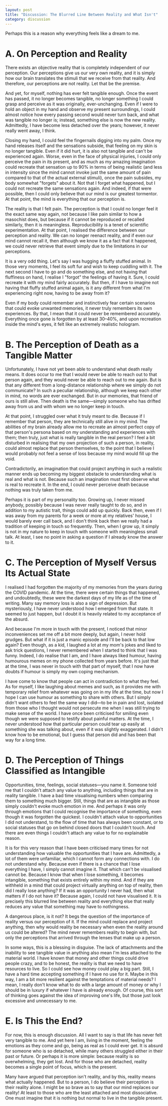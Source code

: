 ```yaml
---
layout: post
title: "Discussion: The Blurred Line Between Reality and What Isn't"
category: discussion
---
```


<!-- Word count: 2,033 -->

Perhaps this is a reason why everything feels like a dream to me.

# A. On Perception and Reality
There exists an objective reality that is completely independent of our perception. Our perceptions give us our very own reality, and it is simply how our brain translates the stimuli that we receive from that reality. And therefore, our perceptions are not reality. Let that be the premise.

And yet, for myself, nothing has ever felt tangible enough. Once the event has passed, it no longer becomes tangible, no longer something I could grasp and perceive as it was originally, ever-unchanging. Even if I were to hold an object in my hand and observe my present surroundings, I could almost notice how every passing second would never turn back, and what was tangible no longer is; instead, something else is now the new reality. Admittedly, I have become less detached over the years; however, it never really went away, I think.

Closing my hand, I could feel the fingernails digging into my palm. Once my hand releases itself and the sensations subside, that feeling on my skin is no longer tangible. Even if it did hurt, it is also not tangible and can't be experienced again. Worse, even in the face of physical injuries, I could only perceive the pain in its present, and as much as my amazing imagination could recreate that sensation up to 90% in terms of being realistic (and less in intensity since the mind cannot invoke just the same amount of pain compared to that of the actual external stimuli), once the pain subsides, my body somewhat "forgets" about it. Not that I forget what happened, but I could not recreate the same sensations again. And indeed, if that were possible, then I could only believe that our mind is our greatest tormentor. At that point, the mind is everything that our perception is.

The reality is that I felt pain. The perception is that I could no longer feel it the exact same way again, not because I like pain similar to how a masochist does, but because if it cannot be reproduced or recalled similarly, then it is meaningless. Reproducibility is a tenet of scientific experimentation. At that point, I realised the difference between our perception and reality. We can no longer reenact reality, and if even our mind cannot recall it, then although we know it as a fact that it happened, we could never retrieve that event simply due to the limitations in our perceptions.

It is a very odd thing. Let's say I was hugging a fluffy stuffed animal. In those very moments, I feel its soft fur and wish to keep cuddling with it. The next second I have to go and do something else, and not having that fluffiness on hand, I realise I "forgot" the feelings of having it. Sure, I could recreate it with my mind fairly accurately. But then, if I have to imagine not having that fluffy stuffed animal again, is it any different from what I'm experiencing right now, having to be away from it?

Even if my body could remember and instinctively fear certain scenarios that could evoke unwanted memories, it never truly remembers its own experiences. By that, I mean that it could never be remembered accurately. Everything once gone is forgotten by at least 30–40%, and upon recreation inside the mind's eyes, it felt like an extremely realistic hologram.

# B. The Perception of Death as a Tangible Matter
Unfortunately, I have not yet been able to understand what death really means. It does occur to me that I would never be able to reach out to that person again, and they would never be able to reach out to me again. But is that any different from a long-distance relationship where we simply do not communicate? In such a peculiar relationship, although we keep each other in mind, no words are ever exchanged. But in our memories, that friend of ours is still alive. Then death is the same—simply someone who has drifted away from us and with whom we no longer keep in touch.

At that point, I struggled over what it truly meant to die. Because if I remember that person, they are technically still alive in my mind. The abilities of my brain already allow me to recreate an almost perfect copy of that person's persona based on my understanding and experiences with them; then truly, just what is really tangible in the real person? I feel a bit disturbed in realising that my own projection of such a person, in reality, could almost replace that person themselves, to the point that I believe I would probably not feel a sense of loss because my mind would fill up the void.

Contradictorily, an imagination that could project anything in such a realistic manner ends up becoming my biggest obstacle to understanding what is real and what is not. Because such an imagination must first observe what is real to recreate it. In the end, I could never perceive death because nothing was truly taken from me.

Perhaps it is part of my personality too. Growing up, I never missed anybody, possibly because I was never really taught to do so, and in addition to my autistic trait, things could add up quickly. Back then, even if I was away from my parents for a week or more at my relatives' house, I would barely ever call back, and I don't think back then we really had a tradition of keeping in touch so frequently. Then, when I grow up, it simply is not in my nature to keep in touch with someone with meaningless small talk. At least, I see no point in asking a question if I already know the answer to it. 

# C. The Perception of Myself Versus Its Actual State
I realised I had forgotten the majority of my memories from the years during the COVID pandemic. At the time, there were certain things that happened, and undoubtedly, these were the darkest days of my life as of the time of writing. Many say memory loss is also a sign of depression. But mysteriously, I have never understood how I emerged from that state. It seemed to just happen, but I doubt it is heavily related to my acceptance of the absurd.

And because I'm more in touch with the present, I noticed that minor inconveniences set me off a bit more deeply, but again, I never hold grudges. But what if it is just a manic episode and I'll be back to that low again? Even though, as a kid, I laughed a lot at my mom's jokes and liked to ask trick questions, I never remembered when I started to think that I was funny. Indeed, I do realise that I am, and I have always liked humour, having humourous memes on my phone collected from years before. It's just that at the time, I was never in touch with that part of myself, that I now have doubts if humour is simply my own coping mechanism.

I have come to know that people can act in contradiction to what they feel. As for myself, I like laughing about memes and such, as it provides me with temporary relief from whatever was going on in my life at the time, but now I hope I can use humour as something to share with others. But I simply didn't want others to feel the same way I did—to be in pain and lost, isolated from those who I thought would not persecute me when I was still trying to make sense of the world. I have once been criticised for smiling even though we were supposed to testify about painful matters. At the time, I never understood how that particular person could tear up easily at something she was talking about, even if it was slightly exaggerated. I didn't know how to be emotional, but I guess that person did and has been that way for a long time.

# D. The Perception of Things Classified as Intangible
Opportunities, time, feelings, social statuses—you name it. Someone told me that I couldn't attach any value to anything, including things that are in reality tangible. I have a bad time visualising numbers when comparing them to something much bigger. Still, things that are as intangible as those simply couldn't evoke much emotion in me. And perhaps it was only through emotions that I could recognise the importance of something, even though it was forgotten the quickest. I couldn't attach value to opportunities I did not understand, to the flow of time that has always been constant, or to social statuses that go on behind closed doors that I couldn't touch. And there are even things I couldn't attach any value to for no explainable reason.

It is for this very reason that I have been criticised many times for not understanding how valuable the opportunities that I have are. Admittedly, a lot of them were unfamiliar, which I cannot form any connections with. I do not understand why. Because even if there is a chance that I lose everything I have, I simply cannot imagine it. That which can't be visualised cannot be. Because I know that when I lose something, it becomes intangible, something that exists entirely within my mind. And if they are withheld in a mind that could project virtually anything on top of reality, then did I really lose anything? If it was an opportunity I never had, then what matters if I do not have it? Because again, I could not have visualised it. It is precisely this blurred line between reality and everything else that really reduces any value that something may have to nothingness.

A dangerous place, is it not? It begs the question of the importance of reality versus our perception of it. If the mind could replace and project anything, then why would reality be necessary when even the reality around us could be altered? The mind never remembers reality to begin with, but only the perceptions that arrived through the lenses that make up a person. 

In some ways, this is a blessing in disguise. The lack of attachments and the inability to see tangible value in anything also mean I'm less attached to the material world. I have known that money and other things could drive people crazy, and to be honest, the reality is that we need to have resources to live. So I could see how money could play a big part. Still, I have a hard time accepting something if I have no use for it. Maybe in this way, I am a bit more resilient against the temptations of material needs? I mean, I really don't know what to do with a large amount of money or why I should be in luxury if whatever I have is already enough. Of course, this sort of thinking goes against the idea of improving one's life, but those just look excessive and unnecessary to me.

# E. Is This the End?
For now, this is enough discussion. All I want to say is that life has never felt very tangible to me. And yet here I am, living in the moment, feeling the emotions as they come and go, being as real as I could ever get. It is absurd for someone who is so detached, while many others struggled either in their past or future. Or perhaps it is more simple: because reality is so overwhelming, they get lost. And for those who are detached, reality becomes a single point of focus, which is the present. 

Many have argued that perception isn't reality, and by this, reality means what actually happened. But to a person, I do believe their perception is their reality alone. I might be so brave as to say that our mind replaces our reality! At least to those who are the least attached and most dissociative. One must imagine that it is nothing but normal to live in the tangible present.
